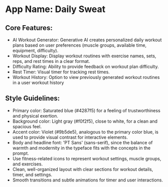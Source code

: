 # **App Name**: Daily Sweat

## Core Features:

- AI Workout Generator: Generative AI creates personalized daily workout plans based on user preferences (muscle groups, available time, equipment, difficulty).
- Workout Display: Display workout routines with exercise names, sets, reps, and rest times in a clear format.
- Difficulty Rating: Ability to provide feedback on workout plan difficulty.
- Rest Timer: Visual timer for tracking rest times.
- Workout History: Option to view previously generated workout routines in a user workout history

## Style Guidelines:

- Primary color: Saturated blue (#4287f5) for a feeling of trustworthiness and physical exertion.
- Background color: Light gray (#f0f2f5), close to white, for a clean and spacious feel.
- Accent color: Violet (#9b5de5), analogous to the primary color blue, is used to provide visual contrast for interactive elements.
- Body and headline font: 'PT Sans' (sans-serif), since the balance of warmth and modernity in the typeface fits with the concepts in the prompt.
- Use fitness-related icons to represent workout settings, muscle groups, and exercises.
- Clean, well-organized layout with clear sections for workout details, timer, and settings.
- Smooth transitions and subtle animations for timer and user interactions.